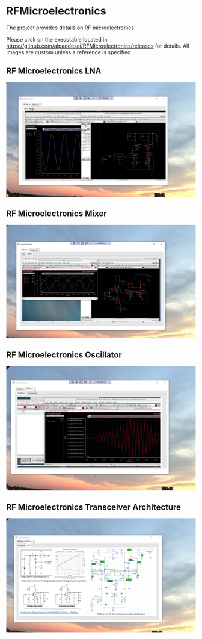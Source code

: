 # RFMicroelectronics

The project provides details on RF microelectronics

Please click on the executable located in https://github.com/alpaddesai/RFMicroelectronics/releases for details. All images are custom unless a reference is specified.

## RF Microelectronics LNA
![image](RFMicroelectronics1.png)

## RF Microelectronics Mixer
![image](RFMicroelectronicsII.png)

## RF Microelectronics Oscillator
![image](RFMicroelectronicsIII.png)

## RF Microelectronics Transceiver Architecture
![image](RFMicroelectronics_VCO.png)
